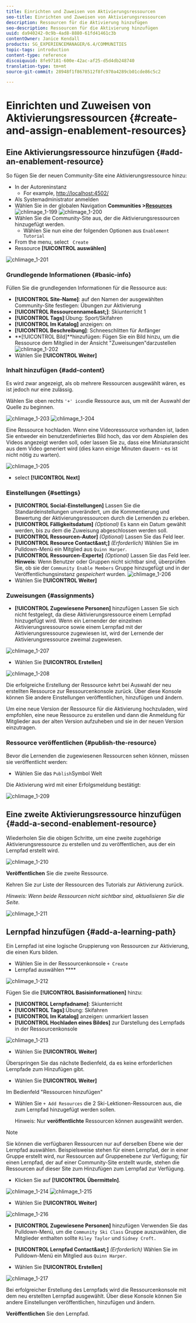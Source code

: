```yaml
---
title: Einrichten und Zuweisen von Aktivierungsressourcen
seo-title: Einrichten und Zuweisen von Aktivierungsressourcen
description: Ressourcen für die Aktivierung hinzufügen
seo-description: Ressourcen für die Aktivierung hinzufügen
uuid: da940242-0c9b-4ad8-8880-61fd41461c3b
contentOwner: Janice Kendall
products: SG_EXPERIENCEMANAGER/6.4/COMMUNITIES
topic-tags: introduction
content-type: reference
discoiquuid: 8fe97181-600e-42ac-af25-d5d4db248740
translation-type: tm+mt
source-git-commit: 28948f1f8678512f8fc970a4289cb01cde86c5c2

---
```



# Einrichten und Zuweisen von Aktivierungsressourcen {#create-and-assign-enablement-resources}

## Eine Aktivierungsressource hinzufügen {#add-an-enablement-resource}

So fügen Sie der neuen Community-Site eine Aktivierungsressource hinzu:

* In der Autoreninstanz
   * For example, [http://localhost:4502/](http://localhost:4503/)
* Als Systemadministrator anmelden
* Wählen Sie in der globalen Navigation **Communities >[Resources](resources.md)**   ![chlimage_1-199](assets/chlimage_1-199.png)
   ![chlimage_1-200](assets/chlimage_1-200.png)
* Wählen Sie die Community-Site aus, der die Aktivierungsressourcen hinzugefügt werden.
   * Wählen Sie nun eine der folgenden Optionen aus `Enablement Tutorial`
* From the menu, select ` Create`
* Ressource **[!UICONTROL auswählen]**

![chlimage_1-201](assets/chlimage_1-201.png)

### Grundlegende Informationen {#basic-info}

Füllen Sie die grundlegenden Informationen für die Ressource aus:

* **[!UICONTROL Site-Name]**:
auf den Namen der ausgewählten Community-Site festlegen: Übungen zur Aktivierung
* **[!UICONTROL Ressourcenname&amp;ast;]**: Skiunterricht 1
* **[!UICONTROL Tags]**:Übung: Sport/Skifahren
* **[!UICONTROL Im Katalog]** anzeigen: on
* **[!UICONTROL Beschreibung]**: Schneeschlitten für Anfänger
* **[!UICONTROL Bild]**hinzufügen: Fügen Sie ein Bild hinzu, um die Ressource dem Mitglied in der Ansicht &quot;Zuweisungen&quot;darzustellen
   ![chlimage_1-202](assets/chlimage_1-202.png)
* Wählen Sie **[!UICONTROL Weiter]**

### Inhalt hinzufügen {#add-content}

Es wird zwar angezeigt, als ob mehrere Ressourcen ausgewählt wären, es ist jedoch nur eine zulässig.

Wählen Sie oben rechts `'+' icon`die Ressource aus, um mit der Auswahl der Quelle zu beginnen.

![chlimage_1-203](assets/chlimage_1-203.png) ![chlimage_1-204](assets/chlimage_1-204.png)

Eine Ressource hochladen. Wenn eine Videoressource vorhanden ist, laden Sie entweder ein benutzerdefiniertes Bild hoch, das vor dem Abspielen des Videos angezeigt werden soll, oder lassen Sie zu, dass eine Miniaturansicht aus dem Video generiert wird (dies kann einige Minuten dauern - es ist nicht nötig zu warten).

![chlimage_1-205](assets/chlimage_1-205.png)

* select **[!UICONTROL Next]**

### Einstellungen {#settings}

* **[!UICONTROL Social-Einstellungen]** Lassen Sie die Standardeinstellungen unverändert, um die Kommentierung und Bewertung der Aktivierungsressourcen durch die Lernenden zu erleben.
* **[!UICONTROL Fälligkeitsdatum]**
   *(Optional)* Es kann ein Datum gewählt werden, bis zu dem die Zuweisung abgeschlossen werden soll.
* **[!UICONTROL Ressourcen-Autor]**
   *(Optional)* Lassen Sie das Feld leer.
* **[!UICONTROL Resource Contact&amp;ast;]**
   *(Erforderlich)* Wählen Sie im Pulldown-Menü ein Mitglied aus `Quinn Harper`.
* **[!UICONTROL Ressourcen-Experte]**
   *(Optional)* Lassen Sie das Feld leer.
   **Hinweis**: Wenn Benutzer oder Gruppen nicht sichtbar sind, überprüfen Sie, ob sie der `Community Enable Members` Gruppe hinzugefügt und in der Veröffentlichungsinstanz *gespeichert* wurden.
   ![chlimage_1-206](assets/chlimage_1-206.png)
* Wählen Sie **[!UICONTROL Weiter]**

### Zuweisungen {#assignments}

* **[!UICONTROL Zugewiesene Personen]** hinzufügen Lassen Sie sich nicht festgelegt, da diese Aktivierungsressource einem Lernpfad hinzugefügt wird. Wenn ein Lernender der einzelnen Aktivierungsressource sowie einem Lernpfad mit der Aktivierungsressource zugewiesen ist, wird der Lernende der Aktivierungsressource zweimal zugewiesen.

![chlimage_1-207](assets/chlimage_1-207.png)

* Wählen Sie **[!UICONTROL Erstellen]**

![chlimage_1-208](assets/chlimage_1-208.png)

Die erfolgreiche Erstellung der Ressource kehrt bei Auswahl der neu erstellten Ressource zur Ressourcenkonsole zurück. Über diese Konsole können Sie andere Einstellungen veröffentlichen, hinzufügen und ändern.

Um eine neue Version der Ressource für die Aktivierung hochzuladen, wird empfohlen, eine neue Ressource zu erstellen und dann die Anmeldung für Mitglieder aus der alten Version aufzuheben und sie in der neuen Version einzutragen.

### Ressource veröffentlichen {#publish-the-resource}

Bevor die Lernenden die zugewiesenen Ressourcen sehen können, müssen sie veröffentlicht werden:

* Wählen Sie das `Publish`Symbol Welt

Die Aktivierung wird mit einer Erfolgsmeldung bestätigt:

![chlimage_1-209](assets/chlimage_1-209.png)

## Eine zweite Aktivierungsressource hinzufügen {#add-a-second-enablement-resource}

Wiederholen Sie die obigen Schritte, um eine zweite zugehörige Aktivierungsressource zu erstellen und zu veröffentlichen, aus der ein Lernpfad erstellt wird.

![chlimage_1-210](assets/chlimage_1-210.png)

**Veröffentlichen** Sie die zweite Ressource.

Kehren Sie zur Liste der Ressourcen des Tutorials zur Aktivierung zurück.

*Hinweis: Wenn beide Ressourcen nicht sichtbar sind, aktualisieren Sie die Seite.*

![chlimage_1-211](assets/chlimage_1-211.png)

## Lernpfad hinzufügen {#add-a-learning-path}

Ein Lernpfad ist eine logische Gruppierung von Ressourcen zur Aktivierung, die einen Kurs bilden.

* Wählen Sie in der Ressourcenkonsole `+ Create`
* Lernpfad auswählen ****

![chlimage_1-212](assets/chlimage_1-212.png)

Fügen Sie die **[!UICONTROL Basisinformationen]** hinzu:

* **[!UICONTROL Lernpfadname]**: Skiunterricht
* **[!UICONTROL Tags]**:Übung: Skifahren
* **[!UICONTROL Im Katalog]** anzeigen: unmarkiert lassen
* **[!UICONTROL Hochladen eines Bildes]** zur Darstellung des Lernpfads in der Ressourcenkonsole

![chlimage_1-213](assets/chlimage_1-213.png)

* Wählen Sie **[!UICONTROL Weiter]**

Überspringen Sie das nächste Bedienfeld, da es keine erforderlichen Lernpfade zum Hinzufügen gibt.

* Wählen Sie **[!UICONTROL Weiter]**

Im Bedienfeld &quot;Ressourcen hinzufügen&quot;

* Wählen Sie `+ Add Resources` die 2 Ski-Lektionen-Ressourcen aus, die zum Lernpfad hinzugefügt werden sollen.

   Hinweis: Nur **veröffentlichte** Ressourcen können ausgewählt werden.

>[!NOTE]
>
>Sie können die verfügbaren Ressourcen nur auf derselben Ebene wie der Lernpfad auswählen. Beispielsweise stehen für einen Lernpfad, der in einer Gruppe erstellt wird, nur Ressourcen auf Gruppenebene zur Verfügung; für einen Lernpfad, der auf einer Community-Site erstellt wurde, stehen die Ressourcen auf dieser Site zum Hinzufügen zum Lernpfad zur Verfügung.

* Klicken Sie auf **[!UICONTROL Übermitteln]**.

![chlimage_1-214](assets/chlimage_1-214.png) ![chlimage_1-215](assets/chlimage_1-215.png)

* Wählen Sie **[!UICONTROL Weiter]**

![chlimage_1-216](assets/chlimage_1-216.png)

* **[!UICONTROL Zugewiesene Personen]** hinzufügen Verwenden Sie das Pulldown-Menü, um die `Community Ski Class` Gruppe auszuwählen, die Mitglieder enthalten sollte `Riley Taylor` und `Sidney Croft.`

* **[!UICONTROL Lernpfad Contact&amp;ast;]**
   *(Erforderlich)* Wählen Sie im Pulldown-Menü ein Mitglied aus `Quinn Harper`.

* Wählen Sie **[!UICONTROL Erstellen]**

![chlimage_1-217](assets/chlimage_1-217.png)

Bei erfolgreicher Erstellung des Lernpfads wird die Ressourcenkonsole mit dem neu erstellten Lernpfad ausgewählt. Über diese Konsole können Sie andere Einstellungen veröffentlichen, hinzufügen und ändern.

**Veröffentlichen** Sie den Lernpfad.

